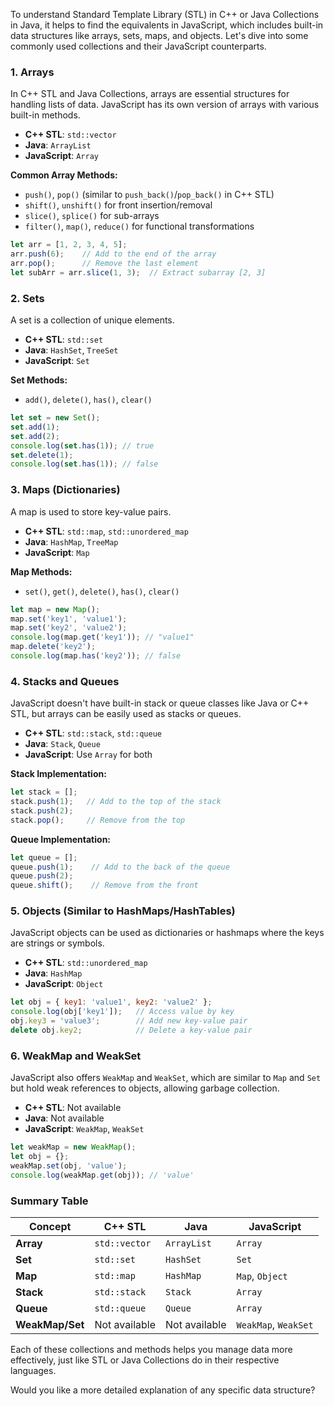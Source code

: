 To understand Standard Template Library (STL) in C++ or Java Collections in Java, it helps to find the equivalents in JavaScript, which includes built-in data structures like arrays, sets, maps, and objects. Let's dive into some commonly used collections and their JavaScript counterparts.

### 1. **Arrays**
In C++ STL and Java Collections, arrays are essential structures for handling lists of data. JavaScript has its own version of arrays with various built-in methods.

- **C++ STL**: `std::vector`
- **Java**: `ArrayList`
- **JavaScript**: `Array`

**Common Array Methods:**
- `push()`, `pop()` (similar to `push_back()`/`pop_back()` in C++ STL)
- `shift()`, `unshift()` for front insertion/removal
- `slice()`, `splice()` for sub-arrays
- `filter()`, `map()`, `reduce()` for functional transformations

```javascript
let arr = [1, 2, 3, 4, 5];
arr.push(6);    // Add to the end of the array
arr.pop();      // Remove the last element
let subArr = arr.slice(1, 3);  // Extract subarray [2, 3]
```

### 2. **Sets**
A set is a collection of unique elements.

- **C++ STL**: `std::set`
- **Java**: `HashSet`, `TreeSet`
- **JavaScript**: `Set`

**Set Methods:**
- `add()`, `delete()`, `has()`, `clear()`

```javascript
let set = new Set();
set.add(1);
set.add(2);
console.log(set.has(1)); // true
set.delete(1);
console.log(set.has(1)); // false
```

### 3. **Maps (Dictionaries)**
A map is used to store key-value pairs.

- **C++ STL**: `std::map`, `std::unordered_map`
- **Java**: `HashMap`, `TreeMap`
- **JavaScript**: `Map`

**Map Methods:**
- `set()`, `get()`, `delete()`, `has()`, `clear()`

```javascript
let map = new Map();
map.set('key1', 'value1');
map.set('key2', 'value2');
console.log(map.get('key1')); // "value1"
map.delete('key2');
console.log(map.has('key2')); // false
```

### 4. **Stacks and Queues**
JavaScript doesn't have built-in stack or queue classes like Java or C++ STL, but arrays can be easily used as stacks or queues.

- **C++ STL**: `std::stack`, `std::queue`
- **Java**: `Stack`, `Queue`
- **JavaScript**: Use `Array` for both

**Stack Implementation:**
```javascript
let stack = [];
stack.push(1);   // Add to the top of the stack
stack.push(2);
stack.pop();     // Remove from the top
```

**Queue Implementation:**
```javascript
let queue = [];
queue.push(1);    // Add to the back of the queue
queue.push(2);
queue.shift();    // Remove from the front
```

### 5. **Objects (Similar to HashMaps/HashTables)**
JavaScript objects can be used as dictionaries or hashmaps where the keys are strings or symbols.

- **C++ STL**: `std::unordered_map`
- **Java**: `HashMap`
- **JavaScript**: `Object`

```javascript
let obj = { key1: 'value1', key2: 'value2' };
console.log(obj['key1']);   // Access value by key
obj.key3 = 'value3';        // Add new key-value pair
delete obj.key2;            // Delete a key-value pair
```

### 6. **WeakMap and WeakSet**
JavaScript also offers `WeakMap` and `WeakSet`, which are similar to `Map` and `Set` but hold weak references to objects, allowing garbage collection.

- **C++ STL**: Not available
- **Java**: Not available
- **JavaScript**: `WeakMap`, `WeakSet`

```javascript
let weakMap = new WeakMap();
let obj = {};
weakMap.set(obj, 'value');
console.log(weakMap.get(obj)); // 'value'
```

### Summary Table

| Concept         | C++ STL           | Java              | JavaScript     |
|-----------------|-------------------|-------------------|----------------|
| **Array**       | `std::vector`      | `ArrayList`       | `Array`        |
| **Set**         | `std::set`         | `HashSet`         | `Set`          |
| **Map**         | `std::map`         | `HashMap`         | `Map`, `Object`|
| **Stack**       | `std::stack`       | `Stack`           | `Array`        |
| **Queue**       | `std::queue`       | `Queue`           | `Array`        |
| **WeakMap/Set** | Not available      | Not available     | `WeakMap`, `WeakSet` |

Each of these collections and methods helps you manage data more effectively, just like STL or Java Collections do in their respective languages.

Would you like a more detailed explanation of any specific data structure?